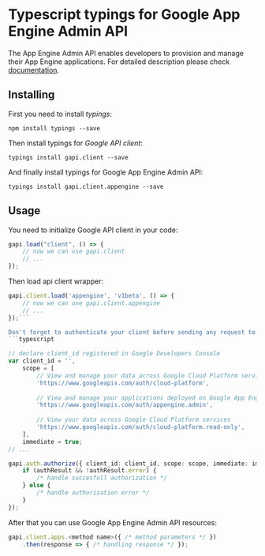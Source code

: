 # Typescript typings for Google App Engine Admin API
The App Engine Admin API enables developers to provision and manage their App Engine applications.
For detailed description please check [documentation](https://cloud.google.com/appengine/docs/admin-api/).

## Installing

First you need to install *typings*:
```
npm install typings --save 
```

Then install typings for *Google API client*:
```
typings install gapi.client --save 
```

And finally install typings for Google App Engine Admin API:
```
typings install gapi.client.appengine --save 
```

## Usage

You need to initialize Google API client in your code:
```typescript
gapi.load("client", () => { 
    // now we can use gapi.client
    // ... 
});
```

Then load api client wrapper:
```typescript
gapi.client.load('appengine', 'v1beta', () => {
    // now we can use gapi.client.appengine
    // ... 
});```

Don't forget to authenticate your client before sending any request to resources:
```typescript

// declare client_id registered in Google Developers Console
var client_id = '',
    scope = [     
        // View and manage your data across Google Cloud Platform services
        'https://www.googleapis.com/auth/cloud-platform',
    
        // View and manage your applications deployed on Google App Engine
        'https://www.googleapis.com/auth/appengine.admin',
    
        // View your data across Google Cloud Platform services
        'https://www.googleapis.com/auth/cloud-platform.read-only',
    ],
    immediate = true;
// ...

gapi.auth.authorize({ client_id: client_id, scope: scope, immediate: immediate }, authResult => {
    if (authResult && !authResult.error) {
        /* handle succesfull authorization */
    } else {
        /* handle authorization error */
    }
});            
```

After that you can use Google App Engine Admin API resources:

```typescript
gapi.client.apps.<method name>({ /* method parameters */ })
    .then(response => { /* handling response */ });
```